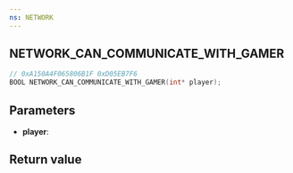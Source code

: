 ```yaml
---
ns: NETWORK
---
```

## NETWORK_CAN_COMMUNICATE_WITH_GAMER

```c
// 0xA150A4F065806B1F 0xD05EB7F6
BOOL NETWORK_CAN_COMMUNICATE_WITH_GAMER(int* player);
```


## Parameters
* **player**: 

## Return value
